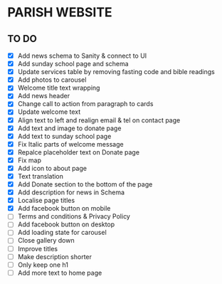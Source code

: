 # PARISH WEBSITE

## TO DO

- [x] Add news schema to Sanity & connect to UI
- [x] Add sunday school page and schema
- [x] Update services table by removing fasting code and bible readings
- [x] Add photos to carousel
- [x] Welcome title text wrapping
- [x] Add news header
- [x] Change call to action from paragraph to cards
- [x] Update welcome text
- [x] Align text to left and realign email & tel on contact page
- [x] Add text and image to donate page
- [x] Add text to sunday school page
- [x] Fix Italic parts of welcome message
- [x] Repalce placeholder text on Donate page
- [x] Fix map
- [x] Add icon to about page
- [x] Text translation
- [x] Add Donate section to the bottom of the page
- [x] Add description for news in Schema
- [x] Localise page titles
- [x] Add facebook button on mobile
- [ ] Terms and conditions & Privacy Policy
- [ ] Add facebook button on desktop
- [ ] Add loading state for carousel
- [ ] Close gallery down
- [ ] Improve titles
- [ ] Make description shorter
- [ ] Only keep one h1
- [ ] Add more text to home page